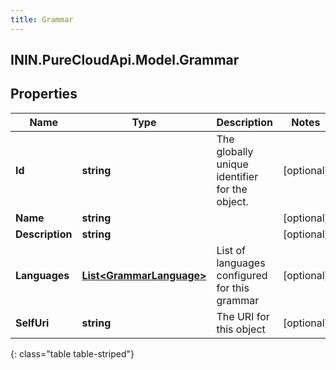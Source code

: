 ```yaml
---
title: Grammar
---
```

## ININ.PureCloudApi.Model.Grammar

## Properties

|Name | Type | Description | Notes|
|------------ | ------------- | ------------- | -------------|
| **Id** | **string** | The globally unique identifier for the object. | [optional] |
| **Name** | **string** |  | [optional] |
| **Description** | **string** |  | [optional] |
| **Languages** | [**List&lt;GrammarLanguage&gt;**](GrammarLanguage.html) | List of languages configured for this grammar | [optional] |
| **SelfUri** | **string** | The URI for this object | [optional] |
{: class="table table-striped"}


